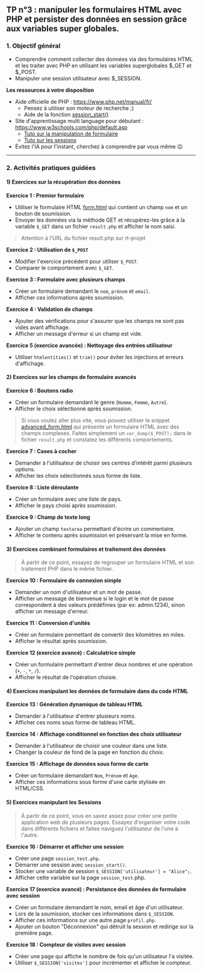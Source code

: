 ## TP n°3 : manipuler les formulaires HTML avec PHP et persister des données en session grâce aux variables super globales.

### **1. Objectif général**

- Comprendre comment collecter des données via des formulaires HTML et les traiter avec PHP en utilisant les variables superglobales $_GET et $_POST.
- Manipuler une session utilisateur avec $_SESSION.

**Les ressources à votre disposition**

- Aide officielle de PHP : https://www.php.net/manual/fr/
  - Pensez à utiliser son moteur de recherche ;)
  - Aide de la fonction [session_start()](https://www.php.net/manual/fr/function.session-start.php)
- Site d'apprentissage multi language pour débutant : https://www.w3schools.com/php/default.asp
  - [Tuto sur la manipulation de formulaire](https://www.w3schools.com/php/php_forms.asp)
  - [Tuto sur les sessions](https://www.w3schools.com/php/php_sessions.asp)
- Évitez l'IA pour l'instant, cherchez à comprendre par vous même 😉

---

### **2. Activités pratiques guidées**

#### **1) Exercices sur la récupération des données**

**Exercice 1 : Premier formulaire**
- Utiliser le formulaire HTML [form.html](https://github.com/berengergermain/rt-web-dynamique/blob/main/form.html) qui contient un champ `nom` et un bouton de soumission.
- Envoyer les données via la méthode GET et récupérez-les grâce à la variable `$_GET` dans un fichier `result.php` et afficher le nom saisi.

> Attention à l'URL du fichier result.php sur rt-projet

**Exercice 2 : Utilisation de `$_POST`**
- Modifier l'exercice précédent pour utiliser `$_POST`.
- Comparer le comportement avec `$_GET`.

**Exercice 3 : Formulaire avec plusieurs champs**
- Créer un formulaire demandant le `nom`, `prénom` et `email`.
- Afficher ces informations après soumission.

**Exercice 4 : Validation de champs**
- Ajouter des vérifications pour s'assurer que les champs ne sont pas vides avant affichage.
- Afficher un message d'erreur si un champ est vide.

**Exercice 5 (exercice avancée) : Nettoyage des entrées utilisateur**
- Utiliser `htmlentities()` et `trim()` pour éviter les injections et erreurs d'affichage.

#### **2) Exercices sur les champs de formulaire avancés**

**Exercice 6 : Boutons radio**
- Créer un formulaire demandant le genre (`Homme`, `Femme`, `Autre`).
- Afficher le choix sélectionné après soumission.

> Si vous voulez aller plus vite, vous pouvez utiliser le snippet [advanced_form.html](https://github.com/berengergermain/rt-web-dynamique/blob/main/advanced_form.html) qui présente un formulaire HTML avec des champs complexes. Faites simplement un `var_dump($_POST);` dans le fichier `result.php` et constatez les différents comportements.

**Exercice 7 : Cases à cocher**
- Demander à l'utilisateur de choisir ses centres d'intérêt parmi plusieurs options.
- Afficher les choix sélectionnés sous forme de liste.

**Exercice 8 : Liste déroulante**
- Créer un formulaire avec une liste de pays.
- Afficher le pays choisi après soumission.

**Exercice 9 : Champ de texte long**
- Ajouter un champ `textarea` permettant d'écrire un commentaire.
- Afficher le contenu après soumission en préservant la mise en forme.

#### **3) Exercices combinant formulaires et traitement des données**

> À partir de ce point, essayez de regrouper un formulaire HTML et son traitement PHP dans le même fichier.

**Exercice 10 : Formulaire de connexion simple**
- Demander un nom d'utilisateur et un mot de passe.
- Afficher un message de bienvenue si le login et le mot de passe correspondent à des valeurs prédéfinies (par ex: admin:1234), sinon afficher un message d'erreur.

**Exercice 11 : Conversion d'unités**
- Créer un formulaire permettant de convertir des kilomètres en miles.
- Afficher le résultat après soumission.

**Exercice 12 (exercice avancé) : Calculatrice simple**
- Créer un formulaire permettant d'entrer deux nombres et une opération (`+`, `-`, `*`, `/`).
- Afficher le résultat de l'opération choisie.

#### **4) Exercices manipulant les données de formulaire dans du code HTML**

**Exercice 13 : Génération dynamique de tableau HTML**
- Demander à l'utilisateur d'entrer plusieurs noms.
- Afficher ces noms sous forme de tableau HTML.

**Exercice 14 : Affichage conditionnel en fonction des choix utilisateur**
- Demander à l'utilisateur de choisir une couleur dans une liste.
- Changer la couleur de fond de la page en fonction du choix.

**Exercice 15 : Affichage de données sous forme de carte**
- Créer un formulaire demandant `Nom`, `Prénom` et `Age`.
- Afficher ces informations sous forme d'une carte stylisée en HTML/CSS.

#### **5) Exercices manipulant les Sessions**

> À partir de ce point, vous en savez assez pour créer une petite application web de plusieurs pages.
> Essayez d'organiser votre code dans différents fichiers et faites naviguez l'utilisateur de l'une à l'autre.

**Exercice 16 : Démarrer et afficher une session**
- Créer une page `session_test.php`.
- Démarrer une session avec `session_start()`.
- Stocker une variable de session `$_SESSION['utilisateur'] = "Alice";`.
- Afficher cette variable sur la page `session_test`.php.

**Exercice 17 (exercice avancé) : Persistance des données de formulaire avec session**
- Créer un formulaire demandant le nom, email et âge d'un utilisateur.
- Lors de la soumission, stocker ces informations dans `$_SESSION`.
- Afficher ces informations sur une autre page `profil.php`.
- Ajouter un bouton "Déconnexion" qui détruit la session et redirige sur la première page.

**Exercice 18 : Compteur de visites avec session**
- Créer une page qui affiche le nombre de fois qu'un utilisateur l'a visitée.
- Utiliser `$_SESSION['visites']` pour incrémenter et afficher le compteur.
